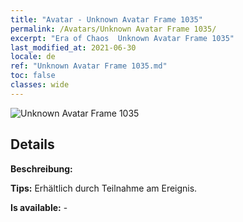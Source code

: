 ```yaml
---
title: "Avatar - Unknown Avatar Frame 1035"
permalink: /Avatars/Unknown Avatar Frame 1035/
excerpt: "Era of Chaos  Unknown Avatar Frame 1035"
last_modified_at: 2021-06-30
locale: de
ref: "Unknown Avatar Frame 1035.md"
toc: false
classes: wide
---
```

 ![Unknown Avatar Frame 1035](/images/a/avatarFrame_35.png)

## Details

 **Beschreibung:**  

 **Tips:** Erhältlich durch Teilnahme am Ereignis. 

 **Is available:**  - 

